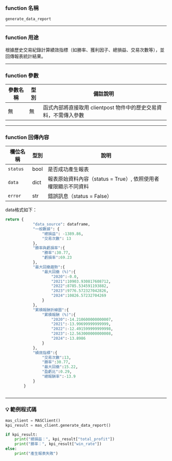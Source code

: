 ### function 名稱

`generate_data_report`

---

### function 用途

根據歷史交易紀錄計算績效指標（如勝率、獲利因子、總損益、交易次數等），並回傳報表統計結果。

---

### function 參數

| 參數名稱 | 型別 | 備註說明 |
|----------|------|----------|
| 無       | 無   | 函式內部將直接取用 clientpost 物件中的歷史交易資料，不需傳入參數 |

---

### function 回傳內容

| 欄位名稱 | 型別    | 說明                               |
|----------|--------|-----------------------------------|
| `status` | bool   | 是否成功產生報表                   |
| `data`   | dict   | 報表原始資料內容（status = True）, 依照使用者權限顯示不同資料   |
| `error`  | str    | 錯誤訊息（status = False）         |

data格式如下：

```python
return {
            "data_source": dataframe,
            "一般數據": {
                "總損益": -1389.86,
                "交易次數": 13
            },
            "勝率與虧損率":{
                "勝率":30.77,
                "虧損率":69.23
            },
            "最大回撤趨勢":{
                "最大回撤 (%)":{
                    "2020":-0.0,
                    "2021":10903.930817608712,
                    "2022":8785.534591193882,
                    "2023":9776.572327042826,
                    "2024":10826.57232704269
                }
            },
            "累積報酬折線圖":{
                "累積報酬 (%)":{
                    "2020":-14.210600000000007,
                    "2021":-13.99699999999999,
                    "2022":-12.491599999999998,
                    "2023":-12.563000000000008,
                    "2024":-13.8986
                }
            },
            "績效指標":{
                "交易次數":13,
                "勝率":30.77,
                "最大回撤":15.22,
                "盈虧比":0.29,
                "總報酬率":-13.9
            }
        }
        
```

---

### 💡 範例程式碼

```python
mas_client = MASClient()
kpi_result = mas_client.generate_data_report()

if kpi_result:
    print("總損益：", kpi_result["total_profit"])
    print("勝率：", kpi_result["win_rate"])
else:
    print("產生報表失敗")

```